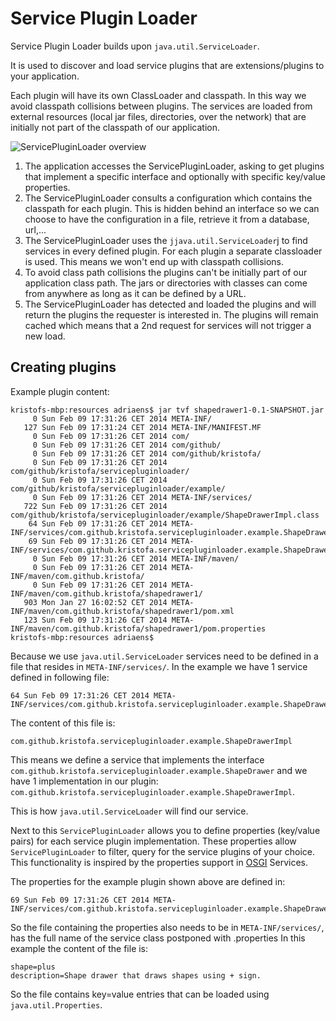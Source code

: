 # Service Plugin Loader #

Service Plugin Loader builds upon `java.util.ServiceLoader`.

It is used to discover and load service plugins that are extensions/plugins to your application.

Each plugin will have its own ClassLoader and classpath. In this way we avoid classpath collisions between
plugins. The services are loaded from external resources (local jar files, directories, over the network) that are initially not
part of the classpath of our application.

![ServicePluginLoader overview](https://github.com/kristofa/service-plugin-loader/tree/master/src/main/resources/service_plugin_loader.png)

1. The application accesses the ServicePluginLoader, asking to get plugins that implement a specific interface and optionally with specific key/value properties.
2. The ServicePluginLoader consults a configuration which contains the classpath for each plugin. This is hidden behind an interface so we can choose to have the configuration in a file, retrieve it from a database, url,...
3. The ServicePluginLoader uses the `jjava.util.ServiceLoader`j to find services in every defined plugin. For each plugin a separate classloader is used.  This means we won't end up with classpath collisions.
4. To avoid class path collisions the plugins can't be initially part of our application class path. The jars or directories with classes can come from anywhere as long as it can be defined by a URL.
5. The ServicePluginLoader has detected and loaded the plugins and will return the plugins the requester is interested in.  The plugins will remain cached which means that a 2nd request for services will not trigger a new load.


## Creating plugins ##

Example plugin content:

    kristofs-mbp:resources adriaens$ jar tvf shapedrawer1-0.1-SNAPSHOT.jar
         0 Sun Feb 09 17:31:26 CET 2014 META-INF/
       127 Sun Feb 09 17:31:24 CET 2014 META-INF/MANIFEST.MF
         0 Sun Feb 09 17:31:26 CET 2014 com/
         0 Sun Feb 09 17:31:26 CET 2014 com/github/
         0 Sun Feb 09 17:31:26 CET 2014 com/github/kristofa/
         0 Sun Feb 09 17:31:26 CET 2014 com/github/kristofa/servicepluginloader/
         0 Sun Feb 09 17:31:26 CET 2014 com/github/kristofa/servicepluginloader/example/
         0 Sun Feb 09 17:31:26 CET 2014 META-INF/services/
       722 Sun Feb 09 17:31:26 CET 2014 com/github/kristofa/servicepluginloader/example/ShapeDrawerImpl.class
        64 Sun Feb 09 17:31:26 CET 2014 META-INF/services/com.github.kristofa.servicepluginloader.example.ShapeDrawer
        69 Sun Feb 09 17:31:26 CET 2014 META-INF/services/com.github.kristofa.servicepluginloader.example.ShapeDrawerImpl.properties
         0 Sun Feb 09 17:31:26 CET 2014 META-INF/maven/
         0 Sun Feb 09 17:31:26 CET 2014 META-INF/maven/com.github.kristofa/
         0 Sun Feb 09 17:31:26 CET 2014 META-INF/maven/com.github.kristofa/shapedrawer1/
       903 Mon Jan 27 16:02:52 CET 2014 META-INF/maven/com.github.kristofa/shapedrawer1/pom.xml
       123 Sun Feb 09 17:31:26 CET 2014 META-INF/maven/com.github.kristofa/shapedrawer1/pom.properties
    kristofs-mbp:resources adriaens$
    
Because we use `java.util.ServiceLoader` services need to be defined in a file that resides
in `META-INF/services/`.  In the example we have 1 service defined  in following file:


    64 Sun Feb 09 17:31:26 CET 2014 META-INF/services/com.github.kristofa.servicepluginloader.example.ShapeDrawer

The content of this file is:

    com.github.kristofa.servicepluginloader.example.ShapeDrawerImpl
    
This means we define a service that implements the interface `com.github.kristofa.servicepluginloader.example.ShapeDrawer`
and we have 1 implementation in our plugin: `com.github.kristofa.servicepluginloader.example.ShapeDrawerImpl`.

This is how `java.util.ServiceLoader` will find our service. 

Next to this `ServicePluginLoader` allows you to define properties (key/value pairs) for each service plugin implementation. 
These properties allow `ServicePluginLoader` to filter, query for the service plugins of your choice. 
This functionality is inspired by the properties support in [OSGI](http://www.osgi.org) Services.

The properties for the example plugin shown above are defined in:

    69 Sun Feb 09 17:31:26 CET 2014 META-INF/services/com.github.kristofa.servicepluginloader.example.ShapeDrawerImpl.properties

So the file containing the properties also needs to be in `META-INF/services/`, has the full name of the service class postponed with .properties
In this example the content of the file is:

    shape=plus
    description=Shape drawer that draws shapes using + sign.

So the file contains key=value entries that can be loaded using `java.util.Properties`.
